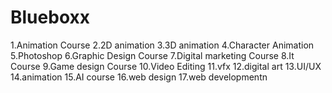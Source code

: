 # Blueboxx
1.Animation Course  2.2D animation  3.3D animation  4.Character Animation  5.Photoshop  6.Graphic Design Course  7.Digital marketing Course  8.It Course  9.Game design Course  10.Video Editing  11.vfx 12.digital art  13.UI/UX 14.animation  15.AI course  16.web design  17.web developmentn
